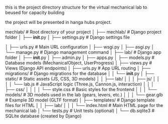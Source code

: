 this is the project directory structure for the virtual mechanical lab to beused for capacity building 

the project will be presented in hanga hubs project.


mechlab/                      # Root directory of your project
│
├── mechlab/                  # Django project folder
│   ├── __init__.py
│   ├── settings.py           # Django settings file

│   ├── urls.py               # Main URL configuration
│   ├── wsgi.py
│   ├── asgi.py
│   └── manage.py             # Django management command
│
├── lab/                      # Django app folder
│   ├── __init__.py
│   ├── admin.py
│   ├── apps.py
│   ├── models.py             # Database models (MechanicalObject, UserProgress)
│   ├── views.py              # Views (Django API endpoints)
│   ├── urls.py               # App URL routing
│   ├── migrations/           # Django migrations for the database
│   │   └── __init__.py
│   ├── static/               # Static assets (JS, CSS, 3D models)
│   │   ├── lab/
│   │   │   ├── js/
│   │   │   │   └── lab.js    # JavaScript logic (Three.js, Cannon.js, interaction)
│   │   │   ├── css/
│   │   │   │   └── style.css # Basic styles for the frontend
│   │   │   └── models/       # 3D models used in the lab (gears, levers, etc.)
│   │   │       └── gear.glb  # Example 3D model (GLTF format)
│   ├── templates/            # Django template files for HTML
│   │   ├── lab/
│   │   │   └── index.html    # Main HTML page for the mechanical lab
│   └── tests.py              # Unit tests (optional)
│
└── db.sqlite3                # SQLite database (created by Django)
